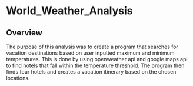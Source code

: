 # World_Weather_Analysis
## Overview
The purpose of this analysis was to create a program that searches for vacation destinations based on user inputted maximum and minimum temperatures. This is done by using openweather api and google maps api to find hotels that fall within the temperature threshold. The program then finds four hotels and creates a vacation itinerary based on the chosen locations.
